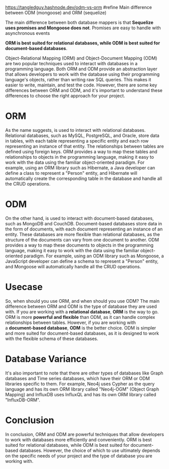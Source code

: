 https://tangledguy.hashnode.dev/odm-vs-orm
#refine
Main difference between ODM (mongoose) and ORM (sequelize)

The main difference between both database mappers is that **Sequelize uses promises and Mongoose does not**. Promises are easy to handle with asynchronous events


**ORM is best suited for relational databases, while ODM is best suited for document-based databases**.

Object-Relational Mapping (ORM) and Object-Document Mapping (ODM) are two popular techniques used to interact with databases in a programming language. Both ORM and ODM provide an abstraction layer that allows developers to work with the database using their programming language's objects, rather than writing raw SQL queries. This makes it easier to write, maintain, and test the code. However, there are some key differences between ORM and ODM, and it's important to understand these differences to choose the right approach for your project.

# [](https://tangledguy.hashnode.dev/odm-vs-orm#heading-orm "Permalink")ORM

As the name suggests, is used to interact with relational databases. Relational databases, such as MySQL, PostgreSQL, and Oracle, store data in tables, with each table representing a specific entity and each row representing an instance of that entity. The relationships between tables are defined using foreign keys. ORM provides a way to map these tables and relationships to objects in the programming language, making it easy to work with the data using the familiar object-oriented paradigm. For example, using an ORM library such as Hibernate, a Java developer can define a class to represent a "Person" entity, and Hibernate will automatically create the corresponding table in the database and handle all the CRUD operations.

# [](https://tangledguy.hashnode.dev/odm-vs-orm#heading-odm "Permalink")ODM

On the other hand, is used to interact with document-based databases, such as MongoDB and CouchDB. Document-based databases store data in the form of documents, with each document representing an instance of an entity. These databases are more flexible than relational databases, as the structure of the documents can vary from one document to another. ODM provides a way to map these documents to objects in the programming language, making it easy to work with the data using the familiar object-oriented paradigm. For example, using an ODM library such as Mongoose, a JavaScript developer can define a schema to represent a "Person" entity, and Mongoose will automatically handle all the CRUD operations.

# [](https://tangledguy.hashnode.dev/odm-vs-orm#heading-usecase "Permalink")Usecase

So, when should you use ORM, and when should you use ODM? The main difference between ORM and ODM is the type of database they are used with. If you are working with a **relational database**, **ORM** is the way to go. ORM is more **powerful and flexible** than ODM, as it can handle complex relationships between tables. However, if you are working with a **document-based database**, **ODM** is the better choice. ODM is simpler and more suited for document-based databases, as it is designed to work with the flexible schema of these databases.

# [](https://tangledguy.hashnode.dev/odm-vs-orm#heading-database-variance "Permalink")Database Variance

It's also important to note that there are other types of databases like Graph databases and Time series databases, which have their ORM or ODM libraries specific to them. For example, Neo4j uses Cypher as the query language and has its own ORM library called "Neo4j-OGM" (Object Graph Mapping) and InfluxDB uses InfluxQL and has its own ORM library called "InfluxDB-ORM".

# [](https://tangledguy.hashnode.dev/odm-vs-orm#heading-conclusion "Permalink")Conclusion

In conclusion, ORM and ODM are powerful techniques that allow developers to work with databases more efficiently and conveniently. ORM is best suited for relational databases, while ODM is best suited for document-based databases. However, the choice of which to use ultimately depends on the specific needs of your project and the type of database you are working with.